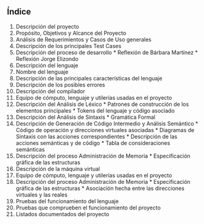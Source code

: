 ## Índice

1. Descripción del proyecto
  1. Propósito, Objetivos y Alcance del Proyecto
  2. Análisis de Requerimientos y Casos de Uso generales
  3. Descripción de los principales Test Cases
  4. Descripción del proceso de desarrollo
    * Reflexión de Bárbara Martínez
    * Reflexión Jorge Elizondo
2. Descripción del lenguaje
  1. Nombre del lenguaje
  2. Descripción de las principales características del lenguaje
  3. Descripción de los posibles errores
3. Descripción del compilador
  1. Equipo de cómputo, lenguaje y utilerías usadas en el proyecto
  2. Descripción del Análisis de Léxico
    * Patrones de construcción de los elementos principales
    * Tokens del lenguaje y código asociado
  3. Descripción del Análisis de Sintaxis
    * Gramática Formal
  4. Descripción de Generación de Código Intermedio y Análisis Semántico
    * Código de operación y direcciones virtuales asociadas
    * Diagramas de Sintaxis con las acciones correspondientes
    * Descripción de las acciones semánticas y de código
    * Tabla de consideraciones semánticas
  5. Descripción del proceso Administración de Memoria
    * Especificación gráfica de las estructuras
4. Descripción de la máquina virtual
  1. Equipo de cómputo, lenguaje y utilerías usadas en el proyecto
  2. Descripción del proceso Administración de Memoria
    * Especificación gráfica de las estructuras
    * Asociación hecha entre las direcciones virtuales y las reales
5. Pruebas del funcionamiento del lenguaje
  1. Pruebas que comprueben el funcionamiento del proyecto
6. Listados documentados del proyecto
